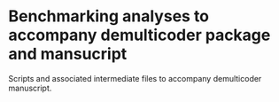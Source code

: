# Benchmarking analyses to accompany demulticoder package and mansucript

Scripts and associated intermediate files to accompany demulticoder manuscript. 

